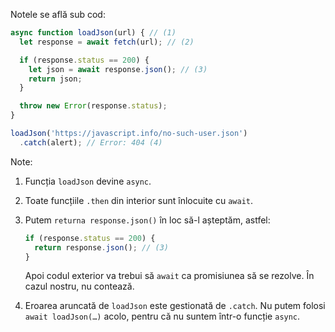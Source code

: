 
Notele se află sub cod:

```js run
async function loadJson(url) { // (1)
  let response = await fetch(url); // (2)

  if (response.status == 200) {
    let json = await response.json(); // (3)
    return json;
  }

  throw new Error(response.status);
}

loadJson('https://javascript.info/no-such-user.json')
  .catch(alert); // Error: 404 (4)
```

Note:

1. Funcția `loadJson` devine `async`.
2. Toate funcțiile `.then` din interior sunt înlocuite cu `await`.
3. Putem `returna response.json()` în loc să-l așteptăm, astfel:

    ```js
    if (response.status == 200) {
      return response.json(); // (3)
    }
    ```

    Apoi codul exterior va trebui să `await` ca promisiunea să se rezolve. În cazul nostru, nu contează.
4. Eroarea aruncată de `loadJson` este gestionată de `.catch`. Nu putem folosi `await loadJson(…)` acolo, pentru că nu suntem într-o funcție `async`.
